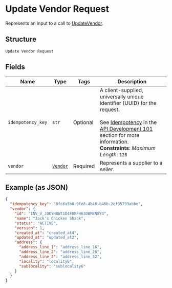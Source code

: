 
# Update Vendor Request

Represents an input to a call to [UpdateVendor](../../doc/api/vendors.md#update-vendor).

## Structure

`Update Vendor Request`

## Fields

| Name | Type | Tags | Description |
|  --- | --- | --- | --- |
| `idempotency_key` | `str` | Optional | A client-supplied, universally unique identifier (UUID) for the<br>request.<br><br>See [Idempotency](https://developer.squareup.com/docs/build-basics/common-api-patterns/idempotency) in the<br>[API Development 101](https://developer.squareup.com/docs/buildbasics) section for more<br>information.<br>**Constraints**: *Maximum Length*: `128` |
| `vendor` | [`Vendor`](../../doc/models/vendor.md) | Required | Represents a supplier to a seller. |

## Example (as JSON)

```json
{
  "idempotency_key": "8fc6a5b0-9fe8-4b46-b46b-2ef95793abbe",
  "vendor": {
    "id": "INV_V_JDKYHBWT1D4F8MFH63DBMEN8Y4",
    "name": "Jack's Chicken Shack",
    "status": "ACTIVE",
    "version": 1,
    "created_at": "created_at4",
    "updated_at": "updated_at2",
    "address": {
      "address_line_1": "address_line_16",
      "address_line_2": "address_line_26",
      "address_line_3": "address_line_32",
      "locality": "locality6",
      "sublocality": "sublocality6"
    }
  }
}
```

